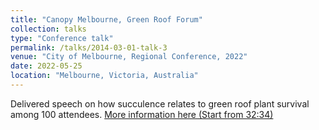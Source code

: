 ```yaml
---
title: "Canopy Melbourne, Green Roof Forum"
collection: talks
type: "Conference talk"
permalink: /talks/2014-03-01-talk-3
venue: "City of Melbourne, Regional Conference, 2022"
date: 2022-05-25
location: "Melbourne, Victoria, Australia"
---
```


Delivered speech on how succulence relates to green roof plant survival among 100 attendees.
[More information here (Start from 32:34)](https://www.youtube.com/watch?v=jH1Qd79qjvo)
